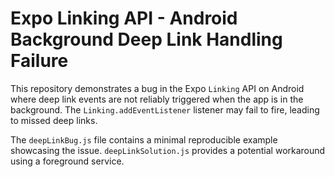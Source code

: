 # Expo Linking API - Android Background Deep Link Handling Failure

This repository demonstrates a bug in the Expo `Linking` API on Android where deep link events are not reliably triggered when the app is in the background.  The `Linking.addEventListener` listener may fail to fire, leading to missed deep links.

The `deepLinkBug.js` file contains a minimal reproducible example showcasing the issue. `deepLinkSolution.js` provides a potential workaround using a foreground service.